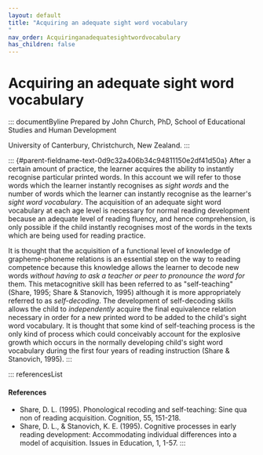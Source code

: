 ```yaml
---
layout: default
title: "Acquiring an adequate sight word vocabulary 
"
nav_order: Acquiringanadequatesightwordvocabulary
has_children: false
---
```

# Acquiring an adequate sight word vocabulary 


::: documentByline
Prepared by John Church, PhD, School of Educational Studies and Human
Development

University of Canterbury, Christchurch, New Zealand.
:::

::: {#parent-fieldname-text-0d9c32a406b34c94811150e2df41d50a}
After a certain amount of practice, the learner acquires the ability to
instantly recognise particular printed words. In this account we will
refer to those words which the learner instantly recognises as *sight
words* and the number of words which the learner can instantly recognise
as the learner's *sight word vocabulary*. The acquisition of an adequate
sight word vocabulary at each age level is necessary for normal reading
development because an adequate level of reading fluency, and hence
comprehension, is only possible if the child instantly recognises most
of the words in the texts which are being used for reading practice.

It is thought that the acquisition of a functional level of knowledge of
grapheme-phoneme relations is an essential step on the way to reading
competence because this knowledge allows the learner to decode new words
*without having to ask a teacher or peer to pronounce the word for*
them. This metacognitive skill has been referred to as "self-teaching"
(Share, 1995; Share & Stanovich, 1995) although it is more appropriately
referred to as *self-decoding*. The development of self-decoding skills
allows the child to *independently* acquire the final equivalence
relation necessary in order for a new printed word to be added to the
child's sight word vocabulary. It is thought that some kind of
self-teaching process is the only kind of process which could
conceivably account for the explosive growth which occurs in the
normally developing child\'s sight word vocabulary during the first four
years of reading instruction (Share & Stanovich, 1995).
:::

::: referencesList
#### References

-   Share, D. L. (1995). Phonological recoding and self-teaching: Sine
    qua non of reading acquisition. Cognition, 55, 151-218.
-   Share, D. L., & Stanovich, K. E. (1995). Cognitive processes in
    early reading development: Accommodating individual differences into
    a model of acquisition. Issues in Education, 1, 1-57.
:::
